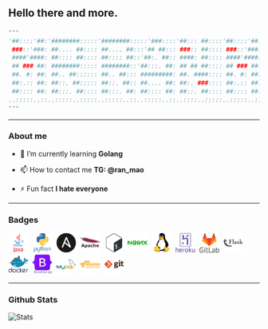 ## Hello there and more.

```python
"""
'##::::'##:'########:::::'########:::::'###::::'##::: ##::::'##::::'##::::'###:::::'#######::
 ###::'###: ##.... ##:::: ##.... ##:::'## ##::: ###:: ##:::: ###::'###:::'## ##:::'##.... ##:
 ####'####: ##:::: ##:::: ##:::: ##::'##:. ##:: ####: ##:::: ####'####::'##:. ##:: ##:::: ##:
 ## ### ##: ########::::: ########::'##:::. ##: ## ## ##:::: ## ### ##:'##:::. ##: ##:::: ##:
 ##. #: ##: ##.. ##:::::: ##.. ##::: #########: ##. ####:::: ##. #: ##: #########: ##:::: ##:
 ##:.:: ##: ##::. ##::::: ##::. ##:: ##.... ##: ##:. ###:::: ##:.:: ##: ##.... ##: ##:::: ##:
 ##:::: ##: ##:::. ##:::: ##:::. ##: ##:::: ##: ##::. ##:::: ##:::: ##: ##:::: ##:. #######::
..:::::..::..:::::..:::::..:::::..::..:::::..::..::::..:::::..:::::..::..:::::..:::.......:::
"""
```
---
### About me

- 🌱 I’m currently learning **Golang**

- 📫 How to contact me **TG: @ran_mao**

- ⚡ Fun fact **I hate everyone**

---
### Badges
 <div>
  <img src="https://github.com/devicons/devicon/blob/master/icons/java/java-original-wordmark.svg" title="Java" alt="Java" width="40" height="40"/>&nbsp;
  <img src="https://github.com/devicons/devicon/blob/master/icons/python/python-original-wordmark.svg" title="Python" alt="Python" width="40" height="40"/>&nbsp;
  <img src="https://github.com/devicons/devicon/blob/master/icons/ansible/ansible-original.svg" title="Ansible" alt="Ansible" width="40" height="40"/>&nbsp;
 <img src="https://github.com/devicons/devicon/blob/master/icons/apache/apache-original-wordmark.svg" title="Apache" alt="Apache" width="40" height="40"/>&nbsp;
<img src="https://github.com/devicons/devicon/blob/master/icons/bash/bash-original.svg" title="Bash" alt="Bash" width="40" height="40"/>&nbsp;
<img src="https://github.com/devicons/devicon/blob/master/icons/nginx/nginx-original.svg" title="Nginx" alt="Nginx" width="40" height="40"/>&nbsp;
<img src="https://github.com/devicons/devicon/blob/master/icons/linux/linux-original.svg" title="Linux" alt="Linux" width="40" height="40"/>&nbsp;
<img src="https://github.com/devicons/devicon/blob/master/icons/heroku/heroku-original-wordmark.svg" title="Heroku" alt="Heroku" width="40" height="40"/>&nbsp;
<img src="https://github.com/devicons/devicon/blob/master/icons/gitlab/gitlab-original-wordmark.svg" title="GitLab" alt="GitLab" width="40" height="40"/>&nbsp;
<img src="https://github.com/devicons/devicon/blob/master/icons/flask/flask-original-wordmark.svg" title="Flask" alt="Flask" width="40" height="40"/>&nbsp;
<img src="https://github.com/devicons/devicon/blob/master/icons/docker/docker-original-wordmark.svg" title="Docker" alt="Docker" width="40" height="40"/>&nbsp;
<img src="https://github.com/devicons/devicon/blob/master/icons/bootstrap/bootstrap-original-wordmark.svg" title="Bootstrap" alt="Bootstrap" width="40" height="40"/>&nbsp;
  <img src="https://github.com/devicons/devicon/blob/master/icons/mysql/mysql-original-wordmark.svg" title="MySQL"  alt="MySQL" width="40" height="40"/>&nbsp;
  <img src="https://github.com/devicons/devicon/blob/master/icons/amazonwebservices/amazonwebservices-plain-wordmark.svg" title="AWS" alt="AWS" width="40" height="40"/>&nbsp;
  <img src="https://github.com/devicons/devicon/blob/master/icons/git/git-original-wordmark.svg" title="Git" alt="Git" width="40" height="40"/>&nbsp;
</div>


---
### Github Stats
![Stats](https://github-readme-stats.vercel.app/api?username=mrranmao&show_icons=true&theme=dark)
